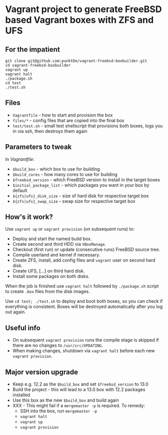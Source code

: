Vagrant project to generate FreeBSD based Vagrant boxes with ZFS and UFS
========================================================================

For the impatient
-----------------
````
git clone git@github.com:punktDe/vagrant-freebsd-boxbuilder.git
cd vagrant-freebsd-boxbuilder
vagrant up
vagrant halt
./package.sh
cd test
./test.sh
````

Files
-----
* `Vagrantfile` - how to start and provision the box
* `files/*` - config files that are copied into the final box
* `test/test.sh` - small test shellscript that provisions both boxes, logs you
 in via ssh, then destroys them again

Parameters to tweak
-------------------
In _Vagrantfile_:

* `$build_box` - which box to use for building
* `$build_cores` - how many cores to use for building
* `$freebsd_version` - which FreeBSD version to install in the target boxes
* `$initial_package_list` - which packages you want in your box by default
* `${zfs|ufs}_disk_size` - size of hard disk for respective target box
* `${zfs|ufs}_swap_size` - swap size for respective target box

How's it work?
--------------
Use `vagrant up` or `vagrant provision` (on subsequent runs) to:

* Deploy and start the named build box.
* Create second and third HDD via `VBoxManage`.
* Checkout (first run) or update (consecutive runs) FreeBSD source tree.
* Compile userland and kernel if necessary.
* Create ZFS, install, add config files and `vagrant` user on second hard disk.
* Create UFS, [...] on third hard disk.
* Install some packages on both disks.

When the job is finished use `vagrant halt` followed by `./package.sh` script to create `.box` files from the disk images.

Use `cd test; ./test.sh` to deploy and boot both boxes, so you can check if everything is
consistent. Boxes will be destroyed automatically after you log out again.

Useful info
-----------
* On subsequent `vagrant provision` runs the compile stage is skipped if there
  are no changes to `/usr/src/UPDATING`.
* When making changes, shutdown via `vagrant halt` before each new `vagrant provision`.

Major version upgrade
---------------------
* Keep e.g. 12.2 as the `$build_box` and set `$freebsd_version` to 13.0
* Build the project - this will lead to a 13.0 box with 12.2 packages installed
* Use this box as the new `$build_box` and build again
* XXX - This might fail if a `mergemaster -p` is required. To remedy:
  * SSH into the box, run `mergemaster -p`
  * `vagrant halt`
  * `vagrant up`
  * `vagrant provision`
